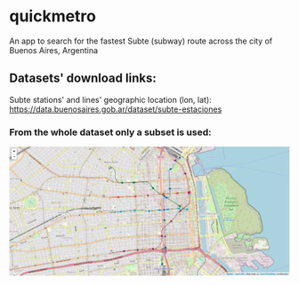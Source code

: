 # quickmetro
An app to search for the fastest Subte (subway) route across the city of Buenos Aires, Argentina 
## Datasets' download links:
Subte stations' and lines' geographic location (lon, lat): https://data.buenosaires.gob.ar/dataset/subte-estaciones
### From the whole dataset only a subset is used:
<a href="https://github.com/Juanlence/quickmetro/blob/main/_map.html" target="_blank">
        <img src="https://github.com/Juanlence/quickmetro/blob/main/images/captura_stations_and_lines_map.jpg" alt="Captura del mapa" style="max-width: 100%; height: auto;">
    </a>

